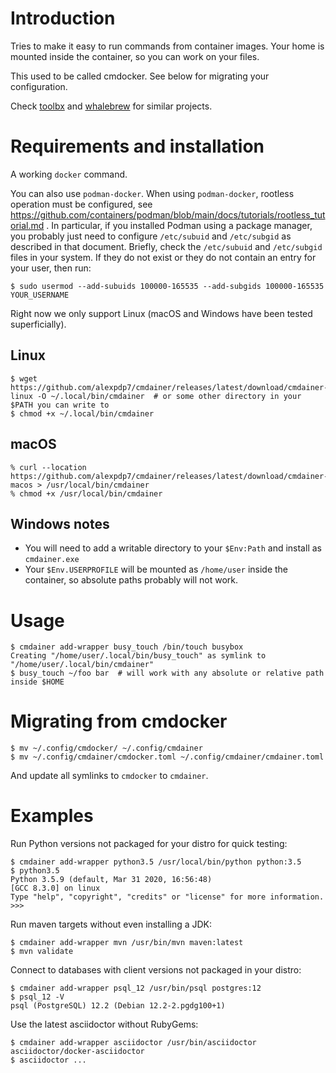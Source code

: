 # Introduction

Tries to make it easy to run commands from container images. Your home is mounted inside the container, so you can work on your files.

This used to be called cmdocker. See below for migrating your configuration.

Check [toolbx](https://containertoolbx.org) and [whalebrew](https://github.com/whalebrew/whalebrew) for similar projects.

# Requirements and installation

A working `docker` command.

You can also use `podman-docker`.
When using `podman-docker`, rootless operation must be configured, see https://github.com/containers/podman/blob/main/docs/tutorials/rootless_tutorial.md .
In particular, if you installed Podman using a package manager, you probably just need to configure `/etc/subuid` and `/etc/subgid` as described in that document.
Briefly, check the `/etc/subuid` and `/etc/subgid` files in your system.
If they do not exist or they do not contain an entry for your user, then run:

```
$ sudo usermod --add-subuids 100000-165535 --add-subgids 100000-165535 YOUR_USERNAME
```

Right now we only support Linux (macOS and Windows have been tested superficially).

## Linux

```
$ wget https://github.com/alexpdp7/cmdainer/releases/latest/download/cmdainer-linux -O ~/.local/bin/cmdainer  # or some other directory in your $PATH you can write to
$ chmod +x ~/.local/bin/cmdainer
```

## macOS

```
% curl --location https://github.com/alexpdp7/cmdainer/releases/latest/download/cmdainer-macos > /usr/local/bin/cmdainer
% chmod +x /usr/local/bin/cmdainer
```

## Windows notes

* You will need to add a writable directory to your `$Env:Path` and install as `cmdainer.exe`
* Your `$Env.USERPROFILE` will be mounted as `/home/user` inside the container, so absolute paths probably will not work.

# Usage

```
$ cmdainer add-wrapper busy_touch /bin/touch busybox
Creating "/home/user/.local/bin/busy_touch" as symlink to "/home/user/.local/bin/cmdainer"
$ busy_touch ~/foo bar  # will work with any absolute or relative path inside $HOME
```

# Migrating from cmdocker

```
$ mv ~/.config/cmdocker/ ~/.config/cmdainer
$ mv ~/.config/cmdainer/cmdocker.toml ~/.config/cmdainer/cmdainer.toml
```

And update all symlinks to `cmdocker` to `cmdainer`.

# Examples

Run Python versions not packaged for your distro for quick testing:

```
$ cmdainer add-wrapper python3.5 /usr/local/bin/python python:3.5
$ python3.5
Python 3.5.9 (default, Mar 31 2020, 16:56:48) 
[GCC 8.3.0] on linux
Type "help", "copyright", "credits" or "license" for more information.
>>>
```

Run maven targets without even installing a JDK:

```
$ cmdainer add-wrapper mvn /usr/bin/mvn maven:latest
$ mvn validate
```

Connect to databases with client versions not packaged in your distro:

```
$ cmdainer add-wrapper psql_12 /usr/bin/psql postgres:12
$ psql_12 -V
psql (PostgreSQL) 12.2 (Debian 12.2-2.pgdg100+1)
```

Use the latest asciidoctor without RubyGems:

```
$ cmdainer add-wrapper asciidoctor /usr/bin/asciidoctor asciidoctor/docker-asciidoctor
$ asciidoctor ...
```
